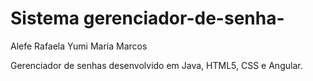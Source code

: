 # Sistema gerenciador-de-senha-
Alefe
Rafaela Yumi
Maria
Marcos

Gerenciador de senhas desenvolvido em Java, HTML5, CSS e Angular.

